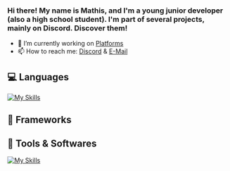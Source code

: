 ### Hi there! My name is Mathis, and I'm a young junior developer (also a high school student). I'm part of several projects, mainly on Discord. Discover them!


- 🔭 I’m currently working on [Platforms](https://neldox.tech)
- 📫 How to reach me: [Discord](https://discord.com/users/938588350942707783) & [E-Mail](mailto:contact@neldox.tech)

## 💻 Languages
[![My Skills](https://skillicons.dev/icons?i=html,css,js,scss)](https://skillicons.dev)

## 🧰 Frameworks

## 🔨 Tools & Softwares

[![My Skills](https://skillicons.dev/icons?i=vscode,idea,figma)](https://skillicons.dev)
